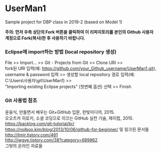 # UserMan1
Sample project for DBP class in 2019-2 (based on Model 1)
 
__주의: 먼저 우측 상단의 Fork 버튼을 클릭하여 이 리파지토리를 본인의 Github 사용자 계정으로 Fork(복사)한 후 사용하기 바랍니다.__
 
### Eclipse에 import하는 방법 (local repository 생성)
 
File >> Import... >> Git - Projects from Git >> Clone URI >>  
fork된  URI 입력(예: https://github.com/your_Github_username/UserMan1.git), username & password 입력 >>
생성할 local repository 경로 입력(예: C:\Users\사용자\git\UserMan1) >>  
"Importing existing Eclipse projects" (첫번째 옵션) 선택 >> Finish  
 
### Git 사용법 참조

윤웅식, 만들면서 배우는 Git+GitHub 입문, 한빛미디어, 2015.  
오오츠카 히로키, 소셜 코딩으로 이끄는 GitHub 실천 기술, 제이펍, 2015.  
https://backlog.com/git-tutorial/kr/  
https://nolboo.kim/blog/2013/10/06/github-for-beginner/ 및 링크된 문서들  
http://itmir.tistory.com/461  
http://jwgye.tistory.com/38?category=689862  
그밖의 온라인 자료들  
